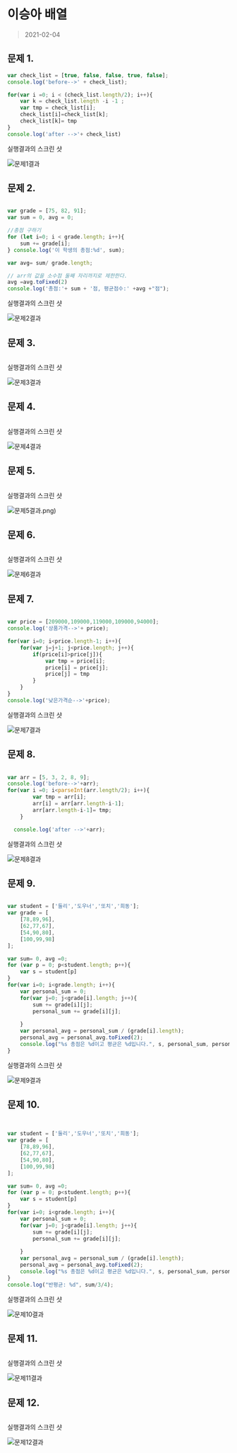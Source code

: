 # 이승아 배열
> 2021-02-04 


## 문제 1.


```javascript
var check_list = [true, false, false, true, false];
console.log('before-->' + check_list);

for(var i =0; i < (check_list.length/2); i++){
    var k = check_list.length -i -1 ;
    var tmp = check_list[i];
    check_list[i]=check_list[k];
    check_list[k]= tmp
}
console.log('after -->'+ check_list) 

```

실행결과의 스크린 샷

![문제1결과](1.png)


## 문제 2.


```javascript

var grade = [75, 82, 91];
var sum = 0, avg = 0;

//총점 구하기
for (let i=0; i < grade.length; i++){
    sum += grade[i];
} console.log('이 학생의 총점:%d', sum);

var avg= sum/ grade.length;

// arr의 값을 소수점 둘째 자리까지로 제한한다.
avg =avg.toFixed(2)
console.log('총점:'+ sum + '점, 평균점수:' +avg +"점");


```

실행결과의 스크린 샷

![문제2결과](2.png)


## 문제 3.


```javascript

```

실행결과의 스크린 샷

![문제3결과](3.png)


## 문제 4.


```javascript

```

실행결과의 스크린 샷

![문제4결과](4.png)


## 문제 5.


```javascript

```

실행결과의 스크린 샷

![문제5결과](5).png)


## 문제 6.


```javascript

```

실행결과의 스크린 샷

![문제6결과](6.png)


## 문제 7.


```javascript

var price = [209000,109000,119000,109000,94000];
console.log('상품가격-->'+ price);

for(var i=0; i<price.length-1; i++){
    for(var j=j+1; j<price.length; j++){
        if(price[i]>price[j]){
            var tmp = price[i];
            price[i] = price[j];
            price[j] = tmp
        }
    }
}
console.log('낮은가격순-->'+price);

```

실행결과의 스크린 샷

![문제7결과](7.png)


## 문제 8.


```javascript

var arr = [5, 3, 2, 8, 9];
console.log('before-->'+arr);
for(var i =0; i<parseInt(arr.length/2); i++){
        var tmp = arr[i];
        arr[i] = arr[arr.length-i-1];
        arr[arr.length-i-1]= tmp;
    }

  console.log('after -->'+arr);

```

실행결과의 스크린 샷

![문제8결과](8.png)


## 문제 9.


```javascript

var student = ['둘리','도우너','또치','희동'];
var grade = [
    [78,89,96],
    [62,77,67],
    [54,90,80],
    [100,99,98]
];

var sum= 0, avg =0;
for (var p = 0; p<student.length; p++){
    var s = student[p]
}
for(var i=0; i<grade.length; i++){
    var personal_sum = 0;
    for(var j=0; j<grade[i].length; j++){
        sum += grade[i][j];
        personal_sum += grade[i][j];
             
    }
    var personal_avg = personal_sum / (grade[i].length);
    personal_avg = personal_avg.toFixed(2);
    console.log("%s 총점은 %d이고 평균은 %d입니다.", s, personal_sum, personal_avg);
}

```

실행결과의 스크린 샷

![문제9결과](9.png)


## 문제 10.


```javascript


var student = ['둘리','도우너','또치','희동'];
var grade = [
    [78,89,96],
    [62,77,67],
    [54,90,80],
    [100,99,98]
];

var sum= 0, avg =0;
for (var p = 0; p<student.length; p++){
    var s = student[p]
}
for(var i=0; i<grade.length; i++){
    var personal_sum = 0;
    for(var j=0; j<grade[i].length; j++){
        sum += grade[i][j];
        personal_sum += grade[i][j];
             
    }
    var personal_avg = personal_sum / (grade[i].length);
    personal_avg = personal_avg.toFixed(2);
    console.log("%s 총점은 %d이고 평균은 %d입니다.", s, personal_sum, personal_avg);
}
console.log("반평균: %d", sum/3/4);

```

실행결과의 스크린 샷

![문제10결과](10.png)


## 문제 11.


```javascript

```

실행결과의 스크린 샷

![문제11결과](11.png)


## 문제 12.


```javascript

```

실행결과의 스크린 샷

![문제12결과](12.png)

